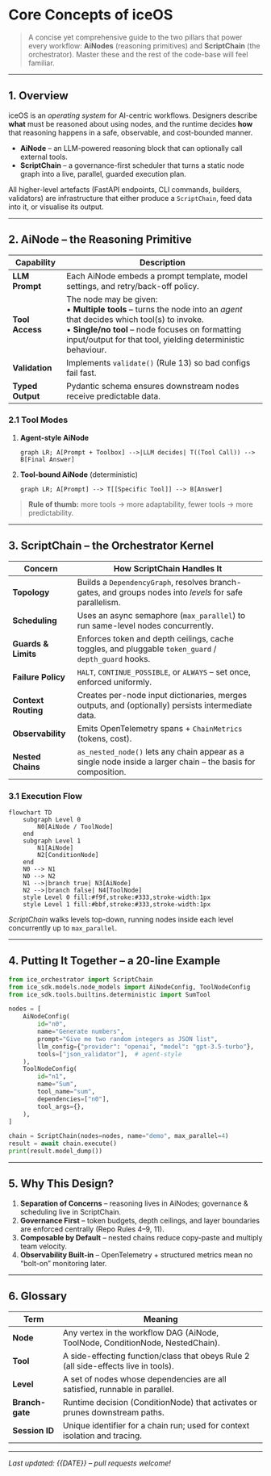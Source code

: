 # Core Concepts of iceOS

> A concise yet comprehensive guide to the two pillars that power every workflow: **AiNodes** (reasoning primitives) and **ScriptChain** (the orchestrator).  Master these and the rest of the code-base will feel familiar.

---

## 1. Overview

iceOS is an *operating system* for AI-centric workflows.  Designers describe **what** must be reasoned about using nodes, and the runtime decides **how** that reasoning happens in a safe, observable, and cost-bounded manner.

* **AiNode** – an LLM-powered reasoning block that can optionally call external tools.
* **ScriptChain** – a governance-first scheduler that turns a static node graph into a live, parallel, guarded execution plan.

All higher-level artefacts (FastAPI endpoints, CLI commands, builders, validators) are infrastructure that either produce a `ScriptChain`, feed data into it, or visualise its output.

---

## 2. AiNode – the Reasoning Primitive

| Capability | Description |
|------------|-------------|
| **LLM Prompt** | Each AiNode embeds a prompt template, model settings, and retry/back-off policy. |
| **Tool Access** | The node may be given:<br/>• **Multiple tools** –&nbsp;turns the node into an *agent* that decides which tool(s) to invoke.<br/>• **Single/no tool** –&nbsp;node focuses on formatting input/output for that tool, yielding deterministic behaviour. |
| **Validation** | Implements `validate()` (Rule 13) so bad configs fail fast. |
| **Typed Output** | Pydantic schema ensures downstream nodes receive predictable data. |

### 2.1  Tool Modes

1. **Agent-style AiNode**  
   ```mermaid
   graph LR; A[Prompt + Toolbox] -->|LLM decides| T((Tool Call)) --> B[Final Answer]
   ```
2. **Tool-bound AiNode** (deterministic)  
   ```mermaid
   graph LR; A[Prompt] --> T[[Specific Tool]] --> B[Answer]
   ```

> **Rule of thumb:**  more tools → more adaptability, fewer tools → more predictability.

---

## 3. ScriptChain – the Orchestrator Kernel

| Concern | How ScriptChain Handles It |
|---------|----------------------------|
| **Topology** | Builds a `DependencyGraph`, resolves branch-gates, and groups nodes into *levels* for safe parallelism. |
| **Scheduling** | Uses an async semaphore (`max_parallel`) to run same-level nodes concurrently. |
| **Guards & Limits** | Enforces token and depth ceilings, cache toggles, and pluggable `token_guard` / `depth_guard` hooks. |
| **Failure Policy** | `HALT`, `CONTINUE_POSSIBLE`, or `ALWAYS` – set once, enforced uniformly. |
| **Context Routing** | Creates per-node input dictionaries, merges outputs, and (optionally) persists intermediate data. |
| **Observability** | Emits OpenTelemetry spans + `ChainMetrics` (tokens, cost). |
| **Nested Chains** | `as_nested_node()` lets any chain appear as a single node inside a larger chain – the basis for composition. |

### 3.1  Execution Flow

```mermaid
flowchart TD
    subgraph Level 0
        N0[AiNode / ToolNode]
    end
    subgraph Level 1
        N1[AiNode]
        N2[ConditionNode]
    end
    N0 --> N1
    N0 --> N2
    N1 -->|branch true| N3[AiNode]
    N2 -->|branch false| N4[ToolNode]
    style Level 0 fill:#f9f,stroke:#333,stroke-width:1px
    style Level 1 fill:#bbf,stroke:#333,stroke-width:1px
```

*ScriptChain* walks levels top-down, running nodes inside each level concurrently up to `max_parallel`.

---

## 4. Putting It Together – a 20-line Example

```python
from ice_orchestrator import ScriptChain
from ice_sdk.models.node_models import AiNodeConfig, ToolNodeConfig
from ice_sdk.tools.builtins.deterministic import SumTool

nodes = [
    AiNodeConfig(
        id="n0",
        name="Generate numbers",
        prompt="Give me two random integers as JSON list",
        llm_config={"provider": "openai", "model": "gpt-3.5-turbo"},
        tools=["json_validator"],  # agent-style
    ),
    ToolNodeConfig(
        id="n1",
        name="Sum",
        tool_name="sum",
        dependencies=["n0"],
        tool_args={},
    ),
]

chain = ScriptChain(nodes=nodes, name="demo", max_parallel=4)
result = await chain.execute()
print(result.model_dump())
```

---

## 5. Why This Design?

1. **Separation of Concerns** – reasoning lives in AiNodes; governance & scheduling live in ScriptChain.
2. **Governance First** – token budgets, depth ceilings, and layer boundaries are enforced centrally (Repo Rules 4–9, 11).
3. **Composable by Default** – nested chains reduce copy-paste and multiply team velocity.
4. **Observability Built-in** – OpenTelemetry + structured metrics mean no “bolt-on” monitoring later.

---

## 6. Glossary

| Term | Meaning |
|------|---------|
| **Node** | Any vertex in the workflow DAG (AiNode, ToolNode, ConditionNode, NestedChain). |
| **Tool** | A side-effecting function/class that obeys Rule 2 (all side-effects live in tools). |
| **Level** | A set of nodes whose dependencies are all satisfied, runnable in parallel. |
| **Branch-gate** | Runtime decision (ConditionNode) that activates or prunes downstream paths. |
| **Session ID** | Unique identifier for a chain run; used for context isolation and tracing. |

---

*Last updated: {{DATE}} – pull requests welcome!* 